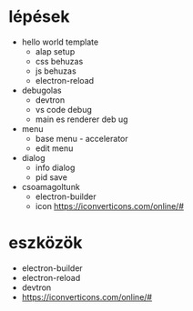 # lépések

* hello world template
  * alap setup
  * css behuzas
  * js behuzas
  * electron-reload
* debugolas
  * devtron 
  * vs code debug
  * main es renderer deb ug
* menu
  * base menu - accelerator
  * edit menu
* dialog
  * info dialog
  * pid save
* csoamagoltunk
  * electron-builder
  * icon https://iconverticons.com/online/#

# eszközök
* electron-builder
* electron-reload
* devtron
* https://iconverticons.com/online/#